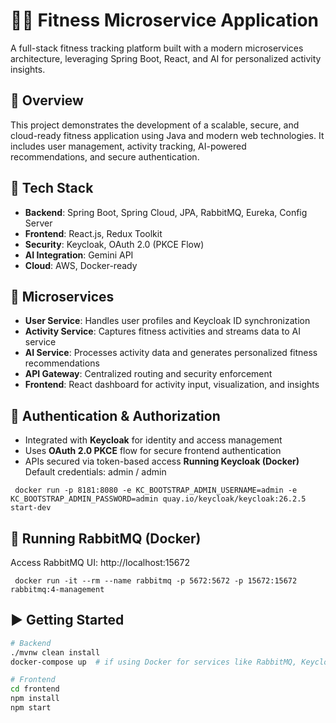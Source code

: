 # 🏋️‍♀️ Fitness Microservice Application

A full-stack fitness tracking platform built with a modern microservices architecture, leveraging Spring Boot, React, and AI for personalized activity insights.

## 📌 Overview

This project demonstrates the development of a scalable, secure, and cloud-ready fitness application using Java and modern web technologies. It includes user management, activity tracking, AI-powered recommendations, and secure authentication.

## 🧰 Tech Stack

- **Backend**: Spring Boot, Spring Cloud, JPA, RabbitMQ, Eureka, Config Server  
- **Frontend**: React.js, Redux Toolkit  
- **Security**: Keycloak, OAuth 2.0 (PKCE Flow)  
- **AI Integration**: Gemini API  
- **Cloud**: AWS, Docker-ready  

## 🧩 Microservices

- **User Service**: Handles user profiles and Keycloak ID synchronization  
- **Activity Service**: Captures fitness activities and streams data to AI service  
- **AI Service**: Processes activity data and generates personalized fitness recommendations  
- **API Gateway**: Centralized routing and security enforcement  
- **Frontend**: React dashboard for activity input, visualization, and insights  

## 🔐 Authentication & Authorization

- Integrated with **Keycloak** for identity and access management  
- Uses **OAuth 2.0 PKCE** flow for secure frontend authentication  
- APIs secured via token-based access
**Running Keycloak (Docker)**
Default credentials: admin / admin
<pre lang="bash"><code> docker run -p 8181:8080 -e KC_BOOTSTRAP_ADMIN_USERNAME=admin -e KC_BOOTSTRAP_ADMIN_PASSWORD=admin quay.io/keycloak/keycloak:26.2.5 start-dev</code></pre>


## 🐇 Running RabbitMQ (Docker)
Access RabbitMQ UI: http://localhost:15672
<pre lang="bash"><code> docker run -it --rm --name rabbitmq -p 5672:5672 -p 15672:15672 rabbitmq:4-management </code></pre>

## ▶️ Getting Started
  
```bash
# Backend
./mvnw clean install
docker-compose up  # if using Docker for services like RabbitMQ, Keycloak

# Frontend
cd frontend
npm install
npm start

